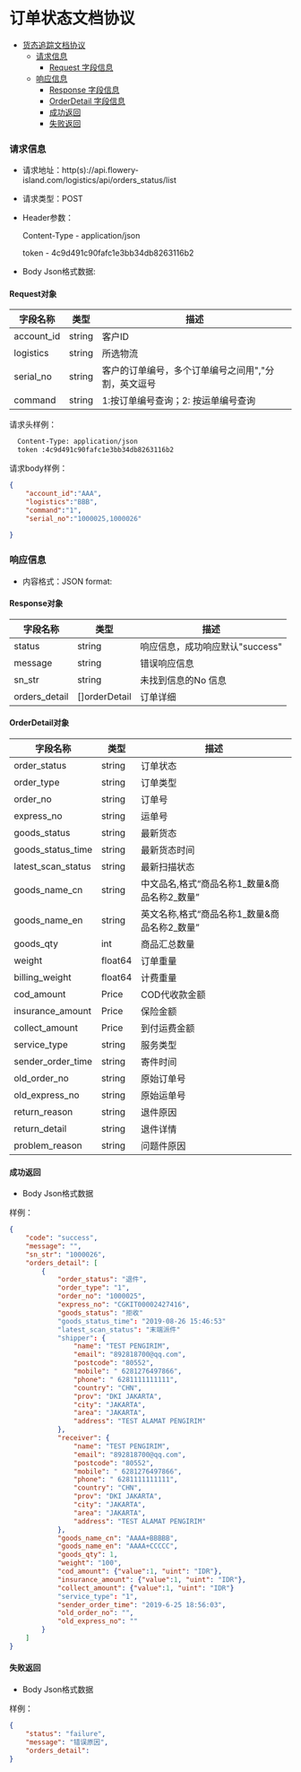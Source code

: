 # 订单状态文档协议

- [货态追踪文档协议](#订单状态文档协议)
    - [请求信息](#请求信息)
      - [Request 字段信息](#Request对象)
    - [响应信息](#响应信息)
      - [Response 字段信息](#Response对象)
      - [OrderDetail 字段信息](#OrderDetail对象)
      - [成功返回](#成功返回)
      - [失败返回](#失败返回)

### 请求信息

- 请求地址：http(s)://api.flowery-island.com/logistics/api/orders_status/list

- 请求类型：POST

- Header参数：
  
  Content-Type - application/json
  
  token - 4c9d491c90fafc1e3bb34db8263116b2

- Body Json格式数据:

#### Request对象

| 字段名称 | 类型 |  描述 |
| --- | --- |  --- |
|account_id | string | 客户ID |
|logistics | string | 所选物流 |
|serial_no | string | 客户的订单编号，多个订单编号之间用","分割，英文逗号 |
|command | string | 1:按订单编号查询；2: 按运单编号查询 |

请求头样例：

```html
  Content-Type: application/json
  token :4c9d491c90fafc1e3bb34db8263116b2

```
请求body样例：

``` json
{
    "account_id":"AAA",
    "logistics":"BBB",
    "command":"1",
    "serial_no":"1000025,1000026"
  
}
```
### 响应信息

- 内容格式：JSON format:

#### Response对象

| 字段名称 | 类型 |  描述 |
| --- | --- |  --- |
|status | string | 响应信息，成功响应默认"success" |
|message | string | 错误响应信息 |
|sn_str |  string | 未找到信息的No 信息 |
|orders_detail | []orderDetail | 订单详细 |

#### OrderDetail对象

| 字段名称 | 类型 |  描述 |
| --- | --- |  --- |
|order_status | string | 订单状态 |
|order_type | string | 订单类型 |
|order_no | string | 订单号 |
|express_no |   string | 运单号 |
|goods_status | string | 最新货态 |
|goods_status_time | string | 最新货态时间 |
|latest_scan_status | string | 最新扫描状态 |
|goods_name_cn | string | 中文品名,格式“商品名称1_数量&商品名称2_数量” |
|goods_name_en | string | 英文名称,格式“商品名称1_数量&商品名称2_数量” |
|goods_qty | int | 商品汇总数量 |
|weight | float64 | 订单重量 |
|billing_weight | float64 | 计费重量 |
|cod_amount | Price | COD代收款金额 |
|insurance_amount | Price | 保险金额 |
|collect_amount | Price | 到付运费金额 |
|service_type | string | 服务类型 |
|sender_order_time | string | 寄件时间 |
|old_order_no | string | 原始订单号 |
|old_express_no | string | 原始运单号 |
|return_reason | string | 退件原因 | 
|return_detail | string | 退件详情 | 
|problem_reason | string | 问题件原因 | 

#### 成功返回

- Body Json格式数据

样例：

``` json
{
    "code": "success",
    "message": "",
    "sn_str": "1000026",
    "orders_detail": [
        {
            "order_status": "退件",
            "order_type": "1",
            "order_no": "1000025",
            "express_no": "CGKIT00002427416",
            "goods_status": "拒收"
            "goods_status_time": "2019-08-26 15:46:53"
            "latest_scan_status": "末端派件"
            "shipper": {
                "name": "TEST PENGIRIM",
                "email": "892818700@qq.com",
                "postcode": "80552",
                "mobile": " 6281276497866",
                "phone": " 6281111111111",
                "country": "CHN",
                "prov": "DKI JAKARTA",
                "city": "JAKARTA",
                "area": "JAKARTA",
                "address": "TEST ALAMAT PENGIRIM"
            },
            "receiver": {
                "name": "TEST PENGIRIM",
                "email": "892818700@qq.com",
                "postcode": "80552",
                "mobile": " 6281276497866",
                "phone": " 6281111111111",
                "country": "CHN",
                "prov": "DKI JAKARTA",
                "city": "JAKARTA",
                "area": "JAKARTA",
                "address": "TEST ALAMAT PENGIRIM"
            },
            "goods_name_cn": "AAAA+BBBBB",
            "goods_name_en": "AAAA+CCCCC",
            "goods_qty": 1,
            "weight": "100",
            "cod_amount": {"value":1, "uint": "IDR"},
            "insurance_amount": {"value":1, "uint": "IDR"},
            "collect_amount": {"value":1, "uint": "IDR"}
            "service_type": "1",
            "sender_order_time": "2019-6-25 18:56:03",
            "old_order_no": "",
            "old_express_no": ""
        }
    ]
}
```

#### 失败返回

- Body Json格式数据

样例：

``` json
{
    "status": "failure",
    "message": "错误原因",
    "orders_detail": 
}
```